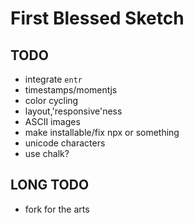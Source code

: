 # First Blessed Sketch

## TODO
- integrate `entr`
- timestamps/momentjs
- color cycling
- layout,'responsive'ness
- ASCII images
- make installable/fix npx or something
- unicode characters
- use chalk?

## LONG TODO
- fork for the arts

